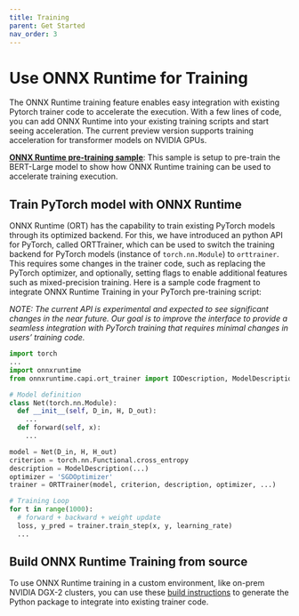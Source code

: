 ```yaml
---
title: Training
parent: Get Started
nav_order: 3
---
```


# Use ONNX Runtime for Training

The ONNX Runtime training feature enables easy integration with existing Pytorch trainer code to accelerate the execution. With a few lines of code, you can add ONNX Runtime into your existing training scripts and start seeing acceleration. The current preview version supports training acceleration for transformer models on NVIDIA GPUs.

**[ONNX Runtime pre-training sample](https://github.com/microsoft/onnxruntime-training-examples)**: This sample is setup to pre-train the BERT-Large model to show how ONNX Runtime training can be used to accelerate training execution.

## Train PyTorch model with ONNX Runtime

ONNX Runtime (ORT) has the capability to train existing PyTorch models through its optimized backend. For this, we have introduced an python API for PyTorch, called ORTTrainer, which can be used to switch the training backend for PyTorch models (instance of `torch.nn.Module`) to `orttrainer`. This requires some changes in the trainer code, such as replacing the PyTorch optimizer, and optionally, setting flags to enable additional features such as mixed-precision training. Here is a sample code fragment to integrate ONNX Runtime Training in your PyTorch pre-training script:

_NOTE: The current API is experimental and expected to see significant changes in the near future. Our goal is to improve the interface to provide a seamless integration with PyTorch training that requires minimal changes in users’ training code._ 

  ```python
  import torch
  ...
  import onnxruntime
  from onnxruntime.capi.ort_trainer import IODescription, ModelDescription, ORTTrainer

  # Model definition
  class Net(torch.nn.Module):
    def __init__(self, D_in, H, D_out):
      ...
    def forward(self, x):
      ...

  model = Net(D_in, H, H_out)
  criterion = torch.nn.Functional.cross_entropy
  description = ModelDescription(...)
  optimizer = 'SGDOptimizer'
  trainer = ORTTrainer(model, criterion, description, optimizer, ...)

  # Training Loop
  for t in range(1000):
    # forward + backward + weight update
    loss, y_pred = trainer.train_step(x, y, learning_rate)
    ...
  ```

## Build ONNX Runtime Training from source

To use ONNX Runtime training in a custom environment, like on-prem NVIDIA DGX-2 clusters, you can use these [build instructions](../how-to/build.md#training) to generate the Python package to integrate into existing trainer code.
